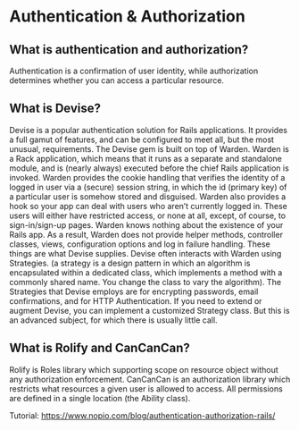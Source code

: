 <h1>Authentication & Authorization</h1>
<h2>What is authentication and authorization?</h2>

Authentication is a confirmation of user identity, while authorization determines whether you can access a particular resource.

<h2>What is Devise?</h2>

Devise is a popular authentication solution for Rails applications. It provides a full gamut of features, and can be configured to meet all, but the most unusual, requirements.
The Devise gem is built on top of Warden. Warden is a Rack application, which means that it runs as a separate and standalone module, and is (nearly always) executed before the chief Rails application is invoked.
Warden provides the cookie handling that verifies the identity of a logged in user via a (secure) session string, in which the id (primary key) of a particular user is somehow stored and disguised. Warden also provides a hook so your app can deal with users who aren’t currently logged in. These users will either have restricted access, or none at all, except, of course, to sign-in/sign-up pages.
Warden knows nothing about the existence of your Rails app. As a result, Warden does not provide helper methods, controller classes, views, configuration options and log in failure handling. These things are what Devise supplies.
Devise often interacts with Warden using Strategies. (a strategy is a design pattern in which an algorithm is encapsulated within a dedicated class, which implements a method with a commonly shared name. You change the class to vary the algorithm). The Strategies that Devise employs are for encrypting passwords, email confirmations, and for HTTP Authentication. If you need to extend or augment Devise, you can implement a customized Strategy class. But this is an advanced subject, for which there is usually little call.

<h2>What is Rolify and CanCanCan?</h2>
Rolify is Roles library which supporting scope on resource object without any authorization enforcement.
CanCanCan is an authorization library which restricts what resources a given user is allowed to access. All permissions are defined in a single location (the Ability class).

Tutorial: https://www.nopio.com/blog/authentication-authorization-rails/
